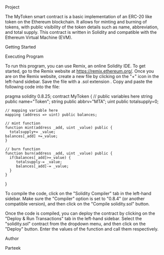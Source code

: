 Project


The MyToken smart contract is a basic implementation of an ERC-20 like token on the Ethereum blockchain. It allows for minting and burning of tokens, with public visibility of the token details such as name, abbreviation, and total supply. This contract is written in Solidity and compatible with the Ethereum Virtual Machine (EVM).

Getting Started


Executing Program


To run this program, you can use Remix, an online Solidity IDE. To get started, go to the Remix website at https://remix.ethereum.org/.
Once you are on the Remix website, create a new file by clicking on the "+" icon in the left-hand sidebar. Save the file with a .sol extension . Copy and paste the following code into the file:

pragma solidity 0.8.25;
contract MyToken {
   // public variables here
    string public name="Token";
    string public abbrv="MTA";
    uint public totalsupply=0;

    // mapping variable here
    mapping (address => uint) public balances;

    // mint function
    function mint(address _add, uint _value) public {
      totalsupply+= _value;
    balances[_add] +=_value;
    }

    // burn function
    function burn(address _add, uint _value) public {
      if(balances[_add]>=_value) {
         totalsupply-= _value;
         balances[_add]-= _value;
      }
    }

}

To compile the code, click on the "Solidity Compiler" tab in the left-hand sidebar. Make sure the "Compiler" option is set to "0.8.4" (or another compatible version), and then click on the "Compile solidity.sol" button.

Once the code is compiled, you can deploy the contract by clicking on the "Deploy & Run Transactions" tab in the left-hand sidebar. Select the "solidity.sol" contract from the dropdown menu, and then click on the "Deploy" button.
Enter the values of the function and call them respectively.

Author


Parteek
